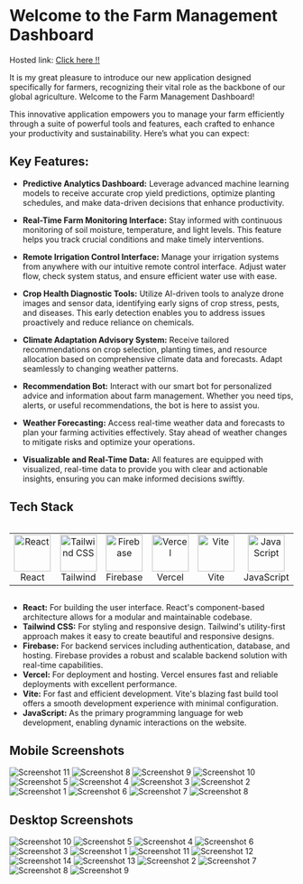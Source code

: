 # Welcome to the Farm Management Dashboard
Hosted link: [Click here !!](https://code-craftor.vercel.app)

It is my great pleasure to introduce our new application designed specifically for farmers, recognizing their vital role as the backbone of our global agriculture. Welcome to the Farm Management Dashboard!

This innovative application empowers you to manage your farm efficiently through a suite of powerful tools and features, each crafted to enhance your productivity and sustainability. Here’s what you can expect:

## Key Features:

- **Predictive Analytics Dashboard:** Leverage advanced machine learning models to receive accurate crop yield predictions, optimize planting schedules, and make data-driven decisions that enhance productivity.

- **Real-Time Farm Monitoring Interface:** Stay informed with continuous monitoring of soil moisture, temperature, and light levels. This feature helps you track crucial conditions and make timely interventions.

- **Remote Irrigation Control Interface:** Manage your irrigation systems from anywhere with our intuitive remote control interface. Adjust water flow, check system status, and ensure efficient water use with ease.

- **Crop Health Diagnostic Tools:** Utilize AI-driven tools to analyze drone images and sensor data, identifying early signs of crop stress, pests, and diseases. This early detection enables you to address issues proactively and reduce reliance on chemicals.

- **Climate Adaptation Advisory System:** Receive tailored recommendations on crop selection, planting times, and resource allocation based on comprehensive climate data and forecasts. Adapt seamlessly to changing weather patterns.

- **Recommendation Bot:** Interact with our smart bot for personalized advice and information about farm management. Whether you need tips, alerts, or useful recommendations, the bot is here to assist you.

- **Weather Forecasting:** Access real-time weather data and forecasts to plan your farming activities effectively. Stay ahead of weather changes to mitigate risks and optimize your operations.

- **Visualizable and Real-Time Data:** All features are equipped with visualized, real-time data to provide you with clear and actionable insights, ensuring you can make informed decisions swiftly.


## Tech Stack

<div style="display: flex; align-items: flex-start; align: center">
  <table align="center">
    <tr>
      <td align="center" width="96">
        <img src="https://techstack-generator.vercel.app/react-icon.svg" alt="React" width="65" height="65" />
        <br>React
      </td>
      <td align="center" width="96">
        <img src="https://skillicons.dev/icons?i=tailwind" width="65" height="65" alt="Tailwind CSS" />
        <br>Tailwind
      </td>
      <td align="center" width="96">
        <img src="https://skillicons.dev/icons?i=firebase" width="65" height="65" alt="Firebase" />
        <br>Firebase
      </td>
      <td align="center" width="96">
        <img src="https://skillicons.dev/icons?i=vercel" width="65" height="65" alt="Vercel" />
        <br>Vercel
      </td>
      <td align="center" width="96">
        <img src="https://skillicons.dev/icons?i=vite" width="65" height="65" alt="Vite" />
        <br>Vite
      </td>
      <td align="center" width="96">
        <img src="https://techstack-generator.vercel.app/js-icon.svg" alt="JavaScript" width="65" height="65" />
        <br>JavaScript
      </td>
    </tr>
  </table>
  <br><br>
</div>

- **React:** For building the user interface. React's component-based architecture allows for a modular and maintainable codebase.
- **Tailwind CSS:** For styling and responsive design. Tailwind's utility-first approach makes it easy to create beautiful and responsive designs.
- **Firebase:** For backend services including authentication, database, and hosting. Firebase provides a robust and scalable backend solution with real-time capabilities.
- **Vercel:** For deployment and hosting. Vercel ensures fast and reliable deployments with excellent performance.
- **Vite:** For fast and efficient development. Vite's blazing fast build tool offers a smooth development experience with minimal configuration.
- **JavaScript:** As the primary programming language for web development, enabling dynamic interactions on the website.


## Mobile Screenshots
 ![Screenshot 11](https://drive.google.com/uc?export=view&id=1VaO5WQMiiGdHSozw0qFbOFA4E8K1ddzX)
 ![Screenshot 8](https://drive.google.com/uc?export=view&id=1FZ8HtDuc79-_TMlDgFFRHV80ZqkFWNQ4)
 ![Screenshot 9](https://drive.google.com/uc?export=view&id=1mzyx11TepupU-gADtRscAulqUsLAibYg)
 ![Screenshot 10](https://drive.google.com/uc?export=view&id=1VcZz_wCy1lpcZp9CVq_IQzIsbKHnkNg5)
 ![Screenshot 5](https://drive.google.com/uc?export=view&id=1woTQ-kNYgGjVpAGMdWj600Q4Rcqd8EEi)
![Screenshot 4](https://drive.google.com/uc?export=view&id=1R39R61Ei35nWwjtlrzHSyhu0vXeANvnK)
 ![Screenshot 3](https://drive.google.com/uc?export=view&id=1Esh47HNqqT1Q-BeIMr4jX0W7yzU1sh12)
![Screenshot 2](https://drive.google.com/uc?export=view&id=1m5T8ng245U4y3o7gKt5auSSRThIXNBrf)
![Screenshot 1](https://drive.google.com/uc?export=view&id=1ifnRUtN-4kD4Nn_R368AYFqEUkkZ-jQ9)
![Screenshot 6](https://drive.google.com/uc?export=view&id=1dq6nHhVFqEvxIks2vQIWse5de3Isa72U)
![Screenshot 7](https://drive.google.com/uc?export=view&id=1dSQ_l-F3AJkKRMdlTPFz1p2i29SqrTH-)
![Screenshot 8](https://drive.google.com/uc?export=view&id=1UmE34nogXnUew39SbYGsehl9AV-eVOTd)
## Desktop Screenshots
![Screenshot 10](https://drive.google.com/uc?export=view&id=1gICgZO0x35zFZhulBzwSkI8X-otvA6fx)
 ![Screenshot 5](https://drive.google.com/uc?export=view&id=1HyglDTvOkm6zvqE4kFA8lTRLdf5A4FP5)
 ![Screenshot 4](https://drive.google.com/uc?export=view&id=1zLSTUN6__aTdEcKIKwXUwlKN5TGZcAyI)
 ![Screenshot 6](https://drive.google.com/uc?export=view&id=1Dv9tSHG0-vLtKUsHjD2gxUSag-2fE4Vo)
 ![Screenshot 3](https://drive.google.com/uc?export=view&id=1AKnrU3ul3UDljdMg2a7dapFbavdfgncR)
 ![Screenshot 1](https://drive.google.com/uc?export=view&id=17KUBqTiZXCDiVyrVN4Wj9boGZPSErm0l)
![Screenshot 11](https://drive.google.com/uc?export=view&id=1vQF9gjx9cwGJcUzAERoFmcDsvaqpmY9T)
 ![Screenshot 12](https://drive.google.com/uc?export=view&id=1XXrMAaAGjHFtkyPcukditBeK3szKZplO)
![Screenshot 14](https://drive.google.com/uc?export=view&id=1l9jJC-Ytj2iaCPSEwZo5hDZUtJnO5hIK)
 ![Screenshot 13](https://drive.google.com/uc?export=view&id=1eINZaFP0a3Tb9VOiivqJYuVh3WJ1tFMt)
 ![Screenshot 2](https://drive.google.com/uc?export=view&id=1CdY7aLspstojmq3Pt0fzNHabr_Ty7oxm)
 ![Screenshot 7](https://drive.google.com/uc?export=view&id=1NCne0ulWyZzAZXU39i02PGDPC_pAjBoh)
![Screenshot 8](https://drive.google.com/uc?export=view&id=1DFSj4OW-2Is5bjEvApRTrRcX2SbUqlig)
![Screenshot 9](https://drive.google.com/uc?export=view&id=1CYhDPBJenqB246rZI585Y1QrG2XfbX1i)

